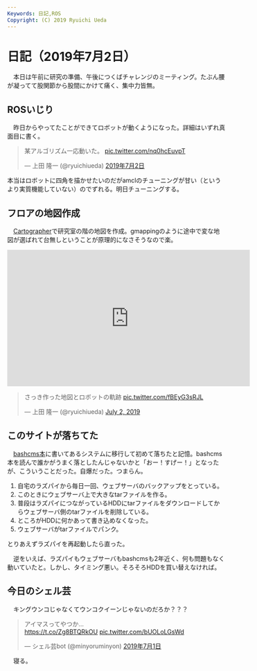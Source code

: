 ```yaml
---
Keywords: 日記,ROS
Copyright: (C) 2019 Ryuichi Ueda
---
```


# 日記（2019年7月2日）

　本日は午前に研究の準備、午後につくばチャレンジのミーティング。たぶん腰が凝ってて股関節から股間にかけて痛く、集中力皆無。

## ROSいじり

　昨日からやってたことができてロボットが動くようになった。詳細はいずれ真面目に書く。


<blockquote class="twitter-tweet" data-lang="ja"><p lang="ja" dir="ltr">某アルゴリズム一応動いた。 <a href="https://t.co/nq0hcEuvpT">pic.twitter.com/nq0hcEuvpT</a></p>&mdash; 上田 隆一 (@ryuichiueda) <a href="https://twitter.com/ryuichiueda/status/1145881389511745536?ref_src=twsrc%5Etfw">2019年7月2日</a></blockquote>
<script async src="https://platform.twitter.com/widgets.js" charset="utf-8"></script>

本当はロボットに四角を描かせたいのだがamclのチューニングが甘い（というより実質機能していない）のでずれる。明日チューニングする。

## フロアの地図作成

　[Cartographer](https://google-cartographer-ros.readthedocs.io/en/latest/)で研究室の階の地図を作成。gmappingのように途中で変な地図が選ばれて台無しということが原理的になさそうなので楽。

<iframe width="560" height="315" src="https://www.youtube.com/embed/jS5_a9BW2zI" frameborder="0" allow="accelerometer; autoplay; encrypted-media; gyroscope; picture-in-picture" allowfullscreen></iframe>


<blockquote class="twitter-tweet" data-partner="tweetdeck"><p lang="ja" dir="ltr">さっき作った地図とロボットの軌跡 <a href="https://t.co/fBEyG3sRJL">pic.twitter.com/fBEyG3sRJL</a></p>&mdash; 上田 隆一 (@ryuichiueda) <a href="https://twitter.com/ryuichiueda/status/1145989955052642305?ref_src=twsrc%5Etfw">July 2, 2019</a></blockquote>
<script async src="https://platform.twitter.com/widgets.js" charset="utf-8"></script>

## このサイトが落ちてた

　[bashcms本](https://amzn.to/2RUgY3y)に書いてあるシステムに移行して初めて落ちたと記憶。bashcms本を読んで誰かがうまく落としたんじゃないかと「おー！すげー！」となったが、こういうことだった。自爆だった。つまらん。

1. 自宅のラズパイから毎日一回、ウェブサーバのバックアップをとっている。
1. このときにウェブサーバ上で大きなtarファイルを作る。
1. 普段はラズパイにつながっているHDDにtarファイルをダウンロードしてからウェブサーバ側のtarファイルを削除している。
1. ところがHDDに何かあって書き込めなくなった。
1. ウェブサーバがtarファイルでパンク。

とりあえずラズパイを再起動したら直った。

　逆をいえば、ラズパイもウェブサーバもbashcmsも2年近く、何も問題もなく動いていたと。しかし、タイミング悪い。そろそろHDDを買い替えなければ。

## 今日のシェル芸

　キングウンコじゃなくてウンコクイーンじゃないのだろか？？？

<blockquote class="twitter-tweet" data-lang="ja"><p lang="ja" dir="ltr">アイマスってやつか…<br> <a href="https://t.co/Zg8BTQRkOU">https://t.co/Zg8BTQRkOU</a> <a href="https://t.co/bUOLoLGsWd">pic.twitter.com/bUOLoLGsWd</a></p>&mdash; シェル芸bot (@minyoruminyon) <a href="https://twitter.com/minyoruminyon/status/1145697862740631557?ref_src=twsrc%5Etfw">2019年7月1日</a></blockquote>
<script async src="https://platform.twitter.com/widgets.js" charset="utf-8"></script>


　寝る。
